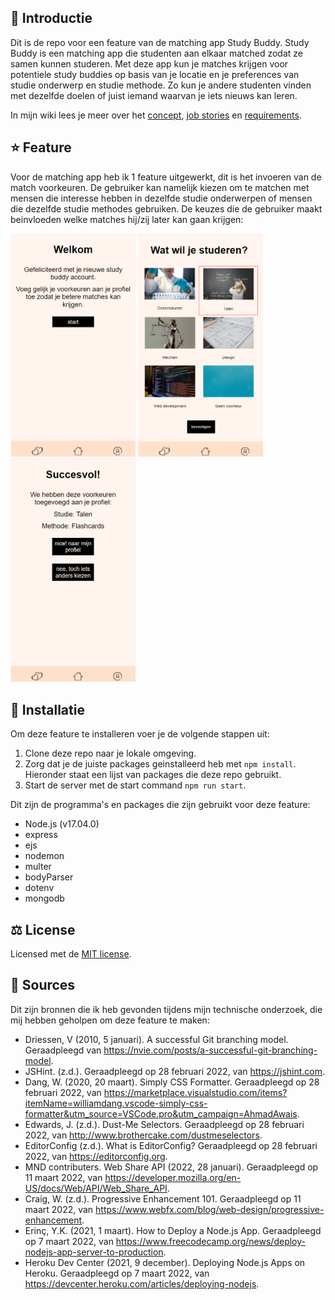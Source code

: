 ## :wave: Introductie
Dit is de repo voor een feature van de matching app Study Buddy. Study Buddy is een matching app die studenten aan elkaar matched zodat ze samen kunnen studeren. Met deze app kun je matches krijgen voor potentiele study buddies op basis van je locatie en je preferences van studie onderwerp en studie methode. Zo kun je andere studenten vinden met dezelfde doelen of juist iemand waarvan je iets nieuws kan leren.

In mijn wiki lees je meer over het <a href="https://github.com/rarooij98/matching-application/wiki/Concept">concept</a>, 
<a href="https://github.com/rarooij98/matching-application/wiki/Job-Stories">job stories</a> en
<a href="https://github.com/rarooij98/matching-application/wiki/Requirements">requirements</a>.

## :star: Feature
Voor de matching app heb ik 1 feature uitgewerkt, dit is het invoeren van de match voorkeuren. De gebruiker kan namelijk kiezen om te matchen met mensen die interesse hebben in dezelfde studie onderwerpen of mensen die dezelfde studie methodes gebruiken. De keuzes die de gebruiker maakt beinvloeden welke matches hij/zij later kan gaan krijgen:

<img src="https://github.com/rarooij98/matching-application/blob/main/static/images/ss0.PNG" width="200" margin="20"> <img src="https://github.com/rarooij98/matching-application/blob/main/static/images/ss1.PNG" width="200" margin="20"> <img src="https://github.com/rarooij98/matching-application/blob/main/static/images/ss2.PNG" width="200" margin="20">

## :rocket: Installatie
Om deze feature te installeren voer je de volgende stappen uit:
1. Clone deze repo naar je lokale omgeving.
2. Zorg dat je de juiste packages geinstalleerd heb met `npm install`. Hieronder staat een lijst van packages die deze repo gebruikt.
3. Start de server met de start command `npm run start`.

Dit zijn de programma's en packages die zijn gebruikt voor deze feature:
- Node.js (v17.04.0)
- express
- ejs
- nodemon
- multer
- bodyParser
- dotenv
- mongodb

## :balance_scale: License
Licensed met de <a href="https://github.com/rarooij98/matching-application/blob/main/LICENSE">MIT license</a>. 

## 📔 Sources
Dit zijn bronnen die ik heb gevonden tijdens mijn technische onderzoek, die mij hebben geholpen om deze feature te maken:

- Driessen, V (2010, 5 januari). A successful Git branching model. Geraadpleegd van https://nvie.com/posts/a-successful-git-branching-model.
- JSHint. (z.d.). Geraadpleegd op 28 februari 2022, van https://jshint.com.
- Dang, W. (2020, 20 maart). Simply CSS Formatter. Geraadpleegd op 28 februari 2022, van https://marketplace.visualstudio.com/items?itemName=williamdang.vscode-simply-css-formatter&utm_source=VSCode.pro&utm_campaign=AhmadAwais.
- Edwards, J. (z.d.). Dust-Me Selectors. Geraadpleegd op 28 februari 2022, van http://www.brothercake.com/dustmeselectors.
- EditorConfig (z.d.). What is EditorConfig? Geraadpleegd op 28 februari 2022, van https://editorconfig.org.
- MND contributers. Web Share API (2022, 28 januari). Geraadpleegd op 11 maart 2022, van https://developer.mozilla.org/en-US/docs/Web/API/Web_Share_API.
- Craig, W. (z.d.). Progressive Enhancement 101. Geraadpleegd op 11 maart 2022, van https://www.webfx.com/blog/web-design/progressive-enhancement.
- Erinç, Y.K. (2021, 1 maart). How to Deploy a Node.js App. Geraadpleegd op 7 maart 2022, van https://www.freecodecamp.org/news/deploy-nodejs-app-server-to-production.
- Heroku Dev Center (2021, 9 december). Deploying Node.js Apps on Heroku. Geraadpleegd op 7 maart 2022, van https://devcenter.heroku.com/articles/deploying-nodejs.





